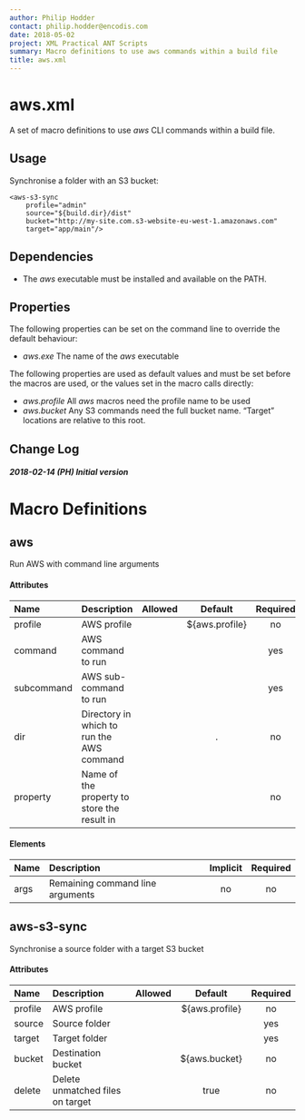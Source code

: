 ```yaml
---
author: Philip Hodder
contact: philip.hodder@encodis.com
date: 2018-05-02
project: XML Practical ANT Scripts
summary: Macro definitions to use aws commands within a build file
title: aws.xml
---
```


# aws.xml

A set of macro definitions to use *aws* CLI commands within a build
file.

## Usage

Synchronise a folder with an S3 bucket:

    <aws-s3-sync
        profile="admin"
        source="${build.dir}/dist"
        bucket="http://my-site.com.s3-website-eu-west-1.amazonaws.com"
        target="app/main"/>

## Dependencies

-   The *aws* executable must be installed and available on the PATH.

## Properties

The following properties can be set on the command line to override the
default behaviour:

-   *aws.exe* The name of the *aws* executable

The following properties are used as default values and must be set
before the macros are used, or the values set in the macro calls
directly:

-   *aws.profile* All *aws* macros need the profile name to be used
-   *aws.bucket* Any S3 commands need the full bucket name. “Target”
    locations are relative to this root.

## Change Log

##### 2018-02-14 (PH) Initial version

# Macro Definitions

## aws

Run AWS with command line arguments

#### Attributes

| Name       | Description                                 | Allowed |    Default     | Required |
|:-----------|:--------------------------------------------|:--------|:--------------:|:--------:|
| profile    | AWS profile                                 |         | ${aws.profile} |    no    |
| command    | AWS command to run                          |         |                |   yes    |
| subcommand | AWS sub-command to run                      |         |                |   yes    |
| dir        | Directory in which to run the AWS command   |         |       .        |    no    |
| property   | Name of the property to store the result in |         |                |    no    |

#### Elements

| Name | Description                      | Implicit | Required |
|:-----|:---------------------------------|:--------:|:--------:|
| args | Remaining command line arguments |    no    |    no    |

## aws-s3-sync

Synchronise a source folder with a target S3 bucket

#### Attributes

| Name    | Description                      | Allowed |    Default     | Required |
|:--------|:---------------------------------|:--------|:--------------:|:--------:|
| profile | AWS profile                      |         | ${aws.profile} |    no    |
| source  | Source folder                    |         |                |   yes    |
| target  | Target folder                    |         |                |   yes    |
| bucket  | Destination bucket               |         | ${aws.bucket}  |    no    |
| delete  | Delete unmatched files on target |         |      true      |    no    |

